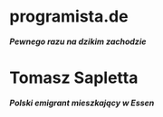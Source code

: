 # programista.de
***Pewnego razu na dzikim zachodzie***


# Tomasz Sapletta
***Polski emigrant mieszkający w Essen***
